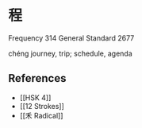 # 程
Frequency 314
General Standard 2677

chéng
journey, trip; schedule, agenda

## References
- [[HSK 4]]
- [[12 Strokes]]
- [[禾 Radical]]